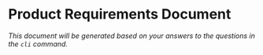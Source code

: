 # Product Requirements Document

*This document will be generated based on your answers to the questions in the `cli` command.*
